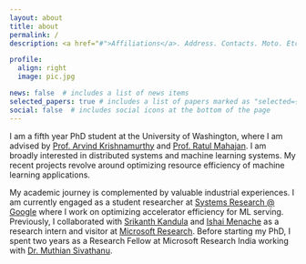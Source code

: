 ```yaml
---
layout: about
title: about
permalink: /
description: <a href="#">Affiliations</a>. Address. Contacts. Moto. Etc.

profile:
  align: right
  image: pic.jpg

news: false  # includes a list of news items
selected_papers: true # includes a list of papers marked as "selected={true}"
social: false  # includes social icons at the bottom of the page
---
```


I am a fifth year PhD student at the University of Washington, where I am advised by [Prof. Arvind Krishnamurthy](http://www.cs.washington.edu/people/faculty/arvind) and [Prof. Ratul Mahajan](https://ratul.org). I am broadly interested in distributed systems and machine learning systems. My recent projects revolve around optimizing resource efficiency of machine learning applications. 

My academic journey is complemented by valuable industrial experiences. I am currently engaged as a student researcher at [Systems Research @ Google](https://techsysinfra.google/research/) where I work on optimizing accelerator efficiency for ML serving. Previously, I collaborated with [Srikanth Kandula](https://www.microsoft.com/en-us/research/people/srikanth/) and [Ishai Menache](https://www.microsoft.com/en-us/research/people/ishai/) as a research intern and visitor at [Microsoft Research](https://www.microsoft.com/en-us/research/). Before starting my PhD, I spent two years as a Research Fellow at Microsoft Research India working with [Dr. Muthian Sivathanu](https://www.microsoft.com/en-us/research/people/muthian/). 

